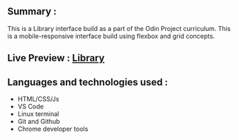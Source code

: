 ## Summary :
This is a Library interface build as a part of the Odin Project curriculum.
This is a mobile-responsive interface build using flexbox and grid concepts.


## Live Preview : [Library](https://blacksheep-01.github.io/library/)

## Languages and technologies used : 
* HTML/CSS/Js
* VS Code
* Linux terminal
* Git and Github
* Chrome developer tools
